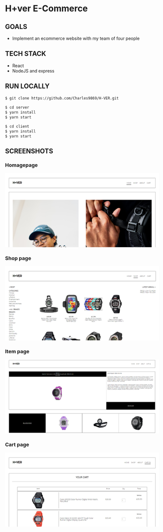 # H+ver E-Commerce

###

## GOALS

- Implement an ecommerce website with my team of four people

## TECH STACK

- React
- NodeJS and express

## RUN LOCALLY
```
$ git clone https://github.com/Charles9869/H-VER.git
```
```
$ cd server
$ yarn install
$ yarn start
```
```
$ cd client
$ yarn install
$ yarn start
```
## SCREENSHOTS

### Homagepage

![image](./server/assets/homepage.png)

### Shop page

![image](./server/assets/shop.png)

### Item page

![image](./server/assets/item.png)

### Cart page

![image](./server/assets/cart.png)
